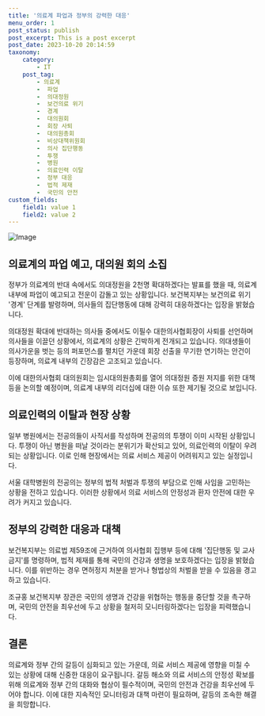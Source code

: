 ```yaml
---
title: '의료계 파업과 정부의 강력한 대응'
menu_order: 1
post_status: publish
post_excerpt: This is a post excerpt
post_date: 2023-10-20 20:14:59
taxonomy:
    category:
        - IT
    post_tag:
        - 의료계
        -  파업
        -  의대정원
        -  보건의료 위기
        -  경계
        -  대의원회
        -  회장 사퇴
        -  대의원총회
        -  비상대책위원회
        -  의사 집단행동
        -  투쟁
        -  병원
        -  의료인력 이탈
        -  정부 대응
        -  법적 제재
        -  국민의 안전
custom_fields:
    field1: value 1
    field2: value 2
---
```


![Image](https://imgnews.pstatic.net/image/092/2024/02/07/0002320708_001_20240207140001195.jpg?type=w647)


## 의료계의 파업 예고, 대의원 회의 소집
정부가 의료계의 반대 속에서도 의대정원을 2천명 확대하겠다는 발표를 했을 때, 의료계 내부에 파업이 예고되고 전운이 감돌고 있는 상황입니다. 보건복지부는 보건의료 위기 '경계' 단계를 발령하며, 의사들의 집단행동에 대해 강력히 대응하겠다는 입장을 밝혔습니다.

의대정원 확대에 반대하는 의사들 중에서도 이필수 대한의사협회장이 사퇴를 선언하며 의사들을 이끌던 상황에서, 의료계의 상황은 긴박하게 전개되고 있습니다. 의대생들이 의사가운을 벗는 등의 퍼포먼스를 펼치던 가운데 회장 선출을 무기한 연기하는 안건이 등장하며, 의료계 내부의 긴장감은 고조되고 있습니다.

이에 대한의사협회 대의원회는 임시대의원총회를 열어 의대정원 증원 저지를 위한 대책 등을 논의할 예정이며, 의료계 내부의 리더십에 대한 이슈 또한 제기될 것으로 보입니다.

## 의료인력의 이탈과 현장 상황
일부 병원에서는 전공의들이 사직서를 작성하며 전공의의 투쟁이 이미 시작된 상황입니다. 투쟁이 아닌 병원을 떠날 것이라는 분위기가 확산되고 있어, 의료인력의 이탈이 우려되는 상황입니다. 이로 인해 현장에서는 의료 서비스 제공이 어려워지고 있는 실정입니다.

서울 대학병원의 전공의는 정부의 법적 처벌과 투쟁의 부담으로 인해 사임을 고민하는 상황을 전하고 있습니다. 이러한 상황에서 의료 서비스의 안정성과 환자 안전에 대한 우려가 커지고 있습니다.

## 정부의 강력한 대응과 대책
보건복지부는 의료법 제59조에 근거하여 의사협회 집행부 등에 대해 '집단행동 및 교사 금지'를 명령하며, 법적 제재를 통해 국민의 건강과 생명을 보호하겠다는 입장을 밝혔습니다. 이를 위반하는 경우 면허정지 처분을 받거나 형법상의 처벌을 받을 수 있음을 경고하고 있습니다.

조규홍 보건복지부 장관은 국민의 생명과 건강을 위협하는 행동을 중단할 것을 촉구하며, 국민의 안전을 최우선에 두고 상황을 철저히 모니터링하겠다는 입장을 피력했습니다.

## 결론
의료계와 정부 간의 갈등이 심화되고 있는 가운데, 의료 서비스 제공에 영향을 미칠 수 있는 상황에 대해 신중한 대응이 요구됩니다. 갈등 해소와 의료 서비스의 안정성 확보를 위해 의료계와 정부 간의 대화와 협상이 필수적이며, 국민의 안전과 건강을 최우선에 두어야 합니다. 이에 대한 지속적인 모니터링과 대책 마련이 필요하며, 갈등의 조속한 해결을 희망합니다.
